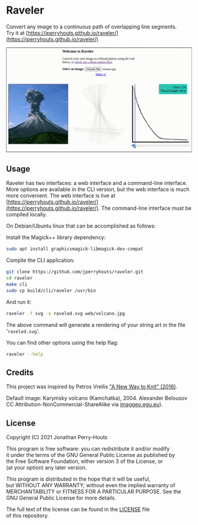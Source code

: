 Raveler
======

Convert any image to a continuous path of overlapping line segments.  
Try it at [https://jperryhouts.github.io/raveler/](https://jperryhouts.github.io/raveler/)

![demo](web/demo.gif)

## Usage

Raveler has two interfaces: a web interface and a command-line interface. More options are available in the CLI version, but the web interface is much more convenient. The web interface is live at [https://jperryhouts.github.io/raveler/](https://jperryhouts.github.io/raveler/). The command-line interface must be compiled locally.

On Debian/Ubuntu linux that can be accomplished as follows:

Install the Magick++ library dependency:
```bash
sudo apt install graphicsmagick-libmagick-dev-compat
```

Compile the CLI application:
```bash
git clone https://github.com/jperryhouts/raveler.git
cd raveler
make cli
sudo cp build/cli/raveler /usr/bin
```

And run it:
```bash
raveler -f svg -o raveled.svg web/volcano.jpg
```
The above command will generate a rendering of your string art in the file '`raveled.svg`'.

You can find other options using the help flag:
```bash
raveler --help
```

## Credits

This project was inspired by Petros Vrellis ["A New Way to Knit" (2016)](http://artof01.com/vrellis/works/knit.html).

Default image: Karymsky volcano (Kamchatka), 2004. Alexander Belousov  
CC Attribution-NonCommercial-ShareAlike via [imaggeo.egu.eu](https://imaggeo.egu.eu/view/646/)).


## License

Copyright (C) 2021 Jonathan Perry-Houts

This program is free software: you can redistribute it and/or modify  
it under the terms of the GNU General Public License as published by  
the Free Software Foundation, either version 3 of the License, or  
(at your option) any later version.

This program is distributed in the hope that it will be useful,  
but WITHOUT ANY WARRANTY; without even the implied warranty of  
MERCHANTABILITY or FITNESS FOR A PARTICULAR PURPOSE.  See the  
GNU General Public License for more details.

The full text of the license can be found in the [LICENSE](LICENSE) file  
of this repository.
